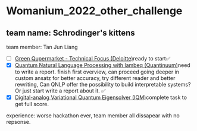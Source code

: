 # Womanium_2022_other_challenge

## team name: Schrodinger's kittens 
team member: Tan Jun Liang
- [ ] [Green Qupermarket - Technical Focus (Deloitte)](https://github.com/womanium-quantum/Green-Qupermarket-Technical-Focus---Deloitte)ready to start✅
- [x] [Quantum Natural Language Processing with lambeq (Quantinuum)](https://github.com/womanium-quantum/Quantum-Natural-Language-Processing-with-lambeq---Quantinuum)need to write a report. finish first overview, can proceed going deeper in custom ansatz for better accuracy, try different reader and better rewriting, Can QNLP offer the possibility to build interpretable systems? Or just start write a report about it. ✅
- [x] [Digital-analog Variational Quantum Eigensolver (IQM)](https://github.com/iqm-finland/iqm-academy-womanium-hackathon-DAQC-VQE)complete task to get full score.

experience: worse hackathon ever, team member all dissapear with no repsonse.
